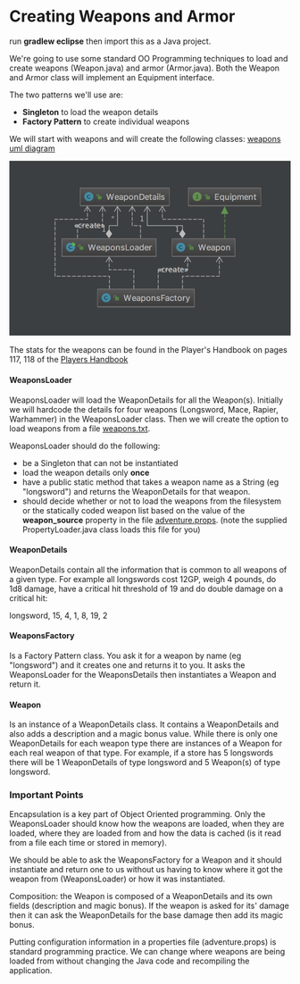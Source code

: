 # Creating Weapons and Armor

run **gradlew eclipse** then import this as a Java project.

We're going to use some standard OO Programming techniques to load and create weapons (Weapon.java) and armor (Armor.java). Both the Weapon and Armor class will implement an Equipment interface.

The two patterns we'll use are:
* **Singleton** to load the weapon details
* **Factory Pattern** to create individual weapons

We will start with weapons and will create the following classes:
[weapons uml diagram](src/main/resources/diagrams/weapons-uml.png)

![weapons](src/main/resources/diagrams/weapons-uml.png)

The stats for the weapons can be found in the Player's Handbook on pages 117, 118 of the [Players Handbook](src/main/resources/docs/PlayersHandbook.pdf)

#### WeaponsLoader
WeaponsLoader will load the WeaponDetails for all the Weapon(s). Initially we will hardcode the details for four weapons (Longsword, Mace, Rapier, Warhammer) in the WeaponsLoader class. Then we will create the option to load weapons from a file [weapons.txt](src/main/resources/data/weapons.txt).

WeaponsLoader should do the following:
* be a Singleton that can not be instantiated
* load the weapon details only **once**
* have a public static method that takes a weapon name as a String (eg "longsword") and returns the WeaponDetails for that weapon.
* should decide whether or not to load the weapons from the filesystem or the statically coded weapon list based on the value of the **weapon_source** property in the file [adventure.props](src/main/resources/adventure.props). (note the supplied PropertyLoader.java class loads this file for you)

#### WeaponDetails
WeaponDetails contain all the information that is common to all weapons of a given type. For example all longswords cost 12GP, weigh 4 pounds, do 1d8 damage, have a critical hit threshold of 19 and do double damage on a critical hit:

longsword, 15, 4, 1, 8, 19, 2

#### WeaponsFactory
Is a Factory Pattern class. You ask it for a weapon by name (eg "longsword") and it creates one and returns it to you. It asks the WeaponsLoader for the WeaponsDetails then instantiates a Weapon and return it.

#### Weapon
Is an instance of a WeaponDetails class. It contains a WeaponDetails and also adds a description and a magic bonus value. While there is only one WeaponDetails for each weapon type there are instances of a Weapon for each real weapon of that type. For example, if a store has 5 longswords there will be 1 WeaponDetails of type longsword and 5 Weapon(s) of type longsword.

### Important Points
Encapsulation is a key part of Object Oriented programming. Only the WeaponsLoader should know how the weapons are loaded, when they are loaded, where they are loaded from and how the data is cached (is it read from a file each time or stored in memory).

We should be able to ask the WeaponsFactory for a Weapon and it should instantiate and return one to us without us having to know where it got the weapon from (WeaponsLoader) or how it was instantiated.

Composition: the Weapon is composed of a WeaponDetails and its own fields (description and magic bonus). If the weapon is asked for its' damage then it can ask the WeaponDetails for the base damage then add its magic bonus.

Putting configuration information in a properties file (adventure.props) is standard programming practice. We can change where weapons are being loaded from without changing the Java code and recompiling the application.
